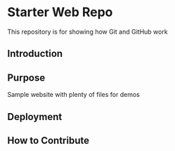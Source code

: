 # Starter Web Repo

This repository is for showing how Git and GitHub work

## Introduction

## Purpose

Sample website with plenty of files for demos

## Deployment


## How to Contribute
